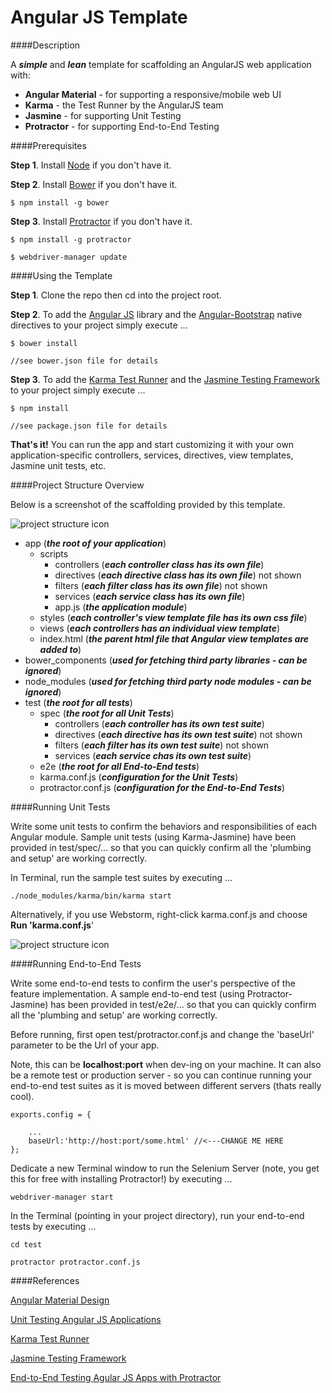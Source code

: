 Angular JS Template
=============================================

####Description

A ___simple___ and ___lean___ template for scaffolding an AngularJS web application with:

* __Angular Material__ - for supporting a responsive/mobile web UI
* __Karma__ - the Test Runner by the AngularJS team
* __Jasmine__ - for supporting Unit Testing
* __Protractor__ - for supporting End-to-End Testing
 
####Prerequisites

__Step 1__.  Install [Node](http://nodejs.org) if you don't have it.

__Step 2__.  Install [Bower](http://bower.io) if you don't have it.

	$ npm install -g bower

__Step 3__.  Install [Protractor](http://angular.github.io/protractor/#/) if you don't have it.
	
	$ npm install -g protractor
	
	$ webdriver-manager update
	
####Using the Template

__Step 1__. Clone the repo then cd into the project root.

__Step 2__. To add the [Angular JS](https://angularjs.org) library and the [Angular-Bootstrap](http://angular-ui.github.io/bootstrap/) native directives to your project simply execute ...

	$ bower install
	
	//see bower.json file for details

__Step 3__. To add the [Karma Test Runner](http://karma-runner.github.io/0.12/intro/installation.html) and the [Jasmine Testing Framework](http://jasmine.github.io) to  your project simply execute ...

	$ npm install

	//see package.json file for details
	
__That's it!__  You can run the app and start customizing it with your own application-specific controllers, services, directives, view templates, Jasmine unit tests, etc.

####Project Structure Overview

Below is a screenshot of the scaffolding provided by this template.  

![project structure icon](https://s3-us-west-1.amazonaws.com/app-static-assets/images/ang-found-karma-jasmine-protractor-structure.png)

* app (___the root of your application___)
	* scripts
		* controllers (___each controller class has its own file___)
		* directives (___each directive class has its own file___) not shown
		* filters (___each filter class has its own file___) not shown
		* services (___each service class has its own file___)
		* app.js (___the application module___)
	* styles (___each controller's view template file has its own css file___)
	* views (___each controllers has an individual view template___)
	* index.html (___the parent html file that Angular view templates are added to___)
* bower_components (___used for fetching third party libraries - can be ignored___)
* node_modules (___used for fetching third party node modules - can be ignored___)
* test (___the root for all tests___)
	* spec (___the root for all Unit Tests___)
		* controllers (___each controller has its own test suite___)
		* directives (___each directive has its own test suite___) not shown
		* filters (___each filter has its own test suite___) not shown
		* services (___each service chas its own test suite___)
	* e2e (___the root for all End-to-End tests___)
	* karma.conf.js (___configuration for the Unit Tests___)
	* protractor.conf.js (___configuration for the End-to-End Tests___)
	
####Running Unit Tests
    
Write some unit tests to confirm the behaviors and responsibilities of each Angular module.  Sample unit tests (using Karma-Jasmine) have been provided in test/spec/... so that you can quickly confirm all the 'plumbing and setup' are working correctly. 

In Terminal, run the sample test suites by executing ...

	./node_modules/karma/bin/karma start

Alternatively, if you use Webstorm, right-click karma.conf.js and choose __Run 'karma.conf.js__'

![project structure icon](https://s3-us-west-1.amazonaws.com/app-static-assets/images/ang_found_karma_jasmine_tests.png)

####Running End-to-End Tests

Write some end-to-end tests to confirm the user's perspective of the feature implementation. A sample end-to-end test (using Protractor-Jasmine) has been provided in test/e2e/... so that you can quickly confirm all the 'plumbing and setup' are working correctly.

Before running, first open test/protractor.conf.js and change the 'baseUrl' parameter to be the Url of your app.  

Note, this can be __localhost:port__ when dev-ing on your machine.  It can also be a remote test or production server - so you can continue running your end-to-end test suites as it is moved between different servers (thats really cool).

````
exports.config = {

    ...
    baseUrl:'http://host:port/some.html' //<---CHANGE ME HERE
};
````

Dedicate a new Terminal window to run the Selenium Server (note, you get this for free with installing Protractor!) by executing ...

	webdriver-manager start
	
In the Terminal (pointing in your project directory), run your end-to-end tests by executing ...

	cd test
	
	protractor protractor.conf.js

####References

[Angular Material Design](https://material.angularjs.org/#/)

[Unit Testing Angular JS Applications](https://docs.angularjs.org/guide/unit-testing)

[Karma Test Runner](http://karma-runner.github.io/0.12/intro/installation.html)

[Jasmine Testing Framework](http://jasmine.github.io/)

[End-to-End Testing Agular JS Apps with Protractor](http://angular.github.io/protractor)
